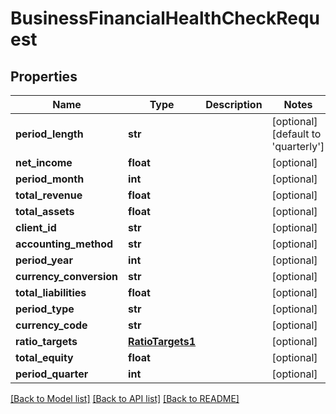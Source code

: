 # BusinessFinancialHealthCheckRequest

## Properties
Name | Type | Description | Notes
------------ | ------------- | ------------- | -------------
**period_length** | **str** |  | [optional] [default to 'quarterly']
**net_income** | **float** |  | [optional] 
**period_month** | **int** |  | [optional] 
**total_revenue** | **float** |  | [optional] 
**total_assets** | **float** |  | [optional] 
**client_id** | **str** |  | [optional] 
**accounting_method** | **str** |  | [optional] 
**period_year** | **int** |  | [optional] 
**currency_conversion** | **str** |  | [optional] 
**total_liabilities** | **float** |  | [optional] 
**period_type** | **str** |  | [optional] 
**currency_code** | **str** |  | [optional] 
**ratio_targets** | [**RatioTargets1**](RatioTargets1.md) |  | [optional] 
**total_equity** | **float** |  | [optional] 
**period_quarter** | **int** |  | [optional] 

[[Back to Model list]](../README.md#documentation-for-models) [[Back to API list]](../README.md#documentation-for-api-endpoints) [[Back to README]](../README.md)


